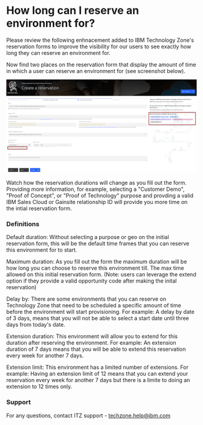 # How long can I reserve an environment for? 

Please review the following enhnacement added to IBM Technology Zone's reservation forms to improve the visibility for our users to see exactly how long they can reserve an environment for. 


Now find two places on the reservation form that display the amount of time in which a user can reserve an environment for (see screenshot below). 

![reservation durations](Images/reservation_durations.png)


Watch how the reservation durations will change as you fill out the form. Providing more information, for example, selecting a "Customer Demo", "Proof of Concept", or "Proof of Technology" purpose and provding a valid IBM Sales Cloud or Gainsite relationship ID will provide you more time on the intial reservation form. 


### Definitions

Default duration: Without selecting a purpose or geo on the initial reservation form, this will be the default time frames that you can reserve this environment for to start. 

Maximum duration: As you fill out the form the maximum duration will be how long you can choose to reserve this environment till. The max time allowed on this initial reservation form. (Note: users can leverage the extend option if they provide a valid opportunity code after making the inital reservation)

Delay by: There are some environments that you can reserve on Technology Zone that need to be scheduled a specific amount of time before the environment will start provisioning. For example: A delay by date of 3 days, means that you will not be able to select a start date until three days from today's date. 

Extension duration: This environment will allow you to extend for this duration after reserving the environment. For example: An extension duration of 7 days means that you will be able to extend this reservation every week for another 7 days.

Extension limit: This environment has a limited number of extensions. For example: Having an extension limit of 12 means that you can extend your reservation every week for another 7 days but there is a limite to doing an extension to 12 times only. 


### Support

For any questions, contact ITZ support - techzone.help@ibm.com




